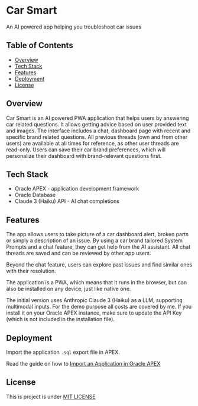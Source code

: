 # Car Smart
An AI powered app helping you troubleshoot car issues

## Table of Contents

- [Overview](#overview)
- [Tech Stack](#tech-stack)
- [Features](#features)
- [Deployment](#deployment)
- [License](#license)


## Overview
Car Smart is an AI powered PWA application that helps users by answering car related questions. 
It allows getting advice based on user provided text and images. The interface includes a chat, dashboard page with recent and specific brand related questions.
All previous threads (own and from other users) are available at all times for reference, as other user threads are read-only.
Users can save their car brand preferences, which will personalize their dashboard with brand-relevant questions first. 

## Tech Stack

- Oracle APEX - application development framework
- Oracle Database
- Claude 3 (Haiku) API - AI chat completions 

## Features

The app allows users to take picture of a car dashboard alert, broken parts or simply a description of an issue. By using a car brand tailored System Prompts
and a chat feature, they can get help from the AI assistant. All chat threads are saved and can be reviewed by other app users. 

Beyond the chat feature, users can explore past issues and find similar ones with their resolution.

The application is a PWA, which means that it runs in the browser, but can also be installed on any device, just like native one.

The initial version uses Anthropic Claude 3 (Haiku) as a LLM, supporting multimodal inputs. For the demo purpose all costs are covered by me.
If you install it on your Oracle APEX instance, make sure to update the API Key (which is not included in the installation file).

## Deployment
Import the application `.sql` export file in APEX. 

Read the guide on how to [Import an Application in Oracle APEX](https://docs.oracle.com/en/database/oracle/apex/24.1/htmdb/importing-export-files.html)

## License

This is project is under [MIT LICENSE](LICENSE)

